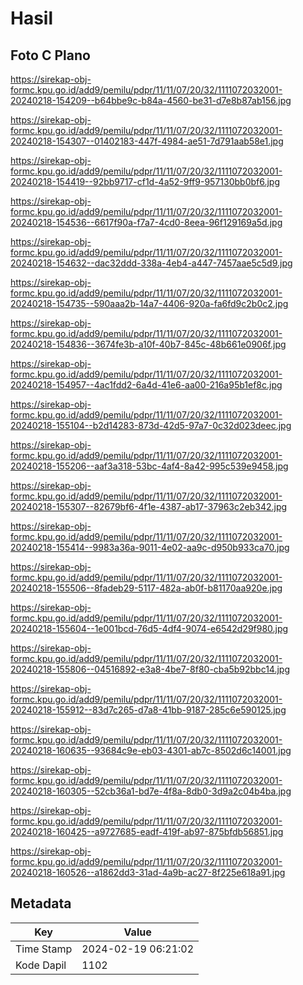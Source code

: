 # Hasil

## Foto C Plano

https://sirekap-obj-formc.kpu.go.id/add9/pemilu/pdpr/11/11/07/20/32/1111072032001-20240218-154209--b64bbe9c-b84a-4560-be31-d7e8b87ab156.jpg

https://sirekap-obj-formc.kpu.go.id/add9/pemilu/pdpr/11/11/07/20/32/1111072032001-20240218-154307--01402183-447f-4984-ae51-7d791aab58e1.jpg

https://sirekap-obj-formc.kpu.go.id/add9/pemilu/pdpr/11/11/07/20/32/1111072032001-20240218-154419--92bb9717-cf1d-4a52-9ff9-957130bb0bf6.jpg

https://sirekap-obj-formc.kpu.go.id/add9/pemilu/pdpr/11/11/07/20/32/1111072032001-20240218-154536--6617f90a-f7a7-4cd0-8eea-96f129169a5d.jpg

https://sirekap-obj-formc.kpu.go.id/add9/pemilu/pdpr/11/11/07/20/32/1111072032001-20240218-154632--dac32ddd-338a-4eb4-a447-7457aae5c5d9.jpg

https://sirekap-obj-formc.kpu.go.id/add9/pemilu/pdpr/11/11/07/20/32/1111072032001-20240218-154735--590aaa2b-14a7-4406-920a-fa6fd9c2b0c2.jpg

https://sirekap-obj-formc.kpu.go.id/add9/pemilu/pdpr/11/11/07/20/32/1111072032001-20240218-154836--3674fe3b-a10f-40b7-845c-48b661e0906f.jpg

https://sirekap-obj-formc.kpu.go.id/add9/pemilu/pdpr/11/11/07/20/32/1111072032001-20240218-154957--4ac1fdd2-6a4d-41e6-aa00-216a95b1ef8c.jpg

https://sirekap-obj-formc.kpu.go.id/add9/pemilu/pdpr/11/11/07/20/32/1111072032001-20240218-155104--b2d14283-873d-42d5-97a7-0c32d023deec.jpg

https://sirekap-obj-formc.kpu.go.id/add9/pemilu/pdpr/11/11/07/20/32/1111072032001-20240218-155206--aaf3a318-53bc-4af4-8a42-995c539e9458.jpg

https://sirekap-obj-formc.kpu.go.id/add9/pemilu/pdpr/11/11/07/20/32/1111072032001-20240218-155307--82679bf6-4f1e-4387-ab17-37963c2eb342.jpg

https://sirekap-obj-formc.kpu.go.id/add9/pemilu/pdpr/11/11/07/20/32/1111072032001-20240218-155414--9983a36a-9011-4e02-aa9c-d950b933ca70.jpg

https://sirekap-obj-formc.kpu.go.id/add9/pemilu/pdpr/11/11/07/20/32/1111072032001-20240218-155506--8fadeb29-5117-482a-ab0f-b81170aa920e.jpg

https://sirekap-obj-formc.kpu.go.id/add9/pemilu/pdpr/11/11/07/20/32/1111072032001-20240218-155604--1e001bcd-76d5-4df4-9074-e6542d29f980.jpg

https://sirekap-obj-formc.kpu.go.id/add9/pemilu/pdpr/11/11/07/20/32/1111072032001-20240218-155806--04516892-e3a8-4be7-8f80-cba5b92bbc14.jpg

https://sirekap-obj-formc.kpu.go.id/add9/pemilu/pdpr/11/11/07/20/32/1111072032001-20240218-155912--83d7c265-d7a8-41bb-9187-285c6e590125.jpg

https://sirekap-obj-formc.kpu.go.id/add9/pemilu/pdpr/11/11/07/20/32/1111072032001-20240218-160635--93684c9e-eb03-4301-ab7c-8502d6c14001.jpg

https://sirekap-obj-formc.kpu.go.id/add9/pemilu/pdpr/11/11/07/20/32/1111072032001-20240218-160305--52cb36a1-bd7e-4f8a-8db0-3d9a2c04b4ba.jpg

https://sirekap-obj-formc.kpu.go.id/add9/pemilu/pdpr/11/11/07/20/32/1111072032001-20240218-160425--a9727685-eadf-419f-ab97-875bfdb56851.jpg

https://sirekap-obj-formc.kpu.go.id/add9/pemilu/pdpr/11/11/07/20/32/1111072032001-20240218-160526--a1862dd3-31ad-4a9b-ac27-8f225e618a91.jpg


## Metadata

| Key        | Value               |
| ---------- | ------------------- |
| Time Stamp | 2024-02-19 06:21:02 |
| Kode Dapil | 1102                |



